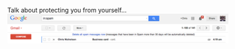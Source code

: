 Talk about protecting you from yourself...
![Gmail blocks an email from me to me](/images/overzealous.png)
